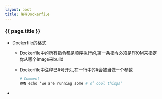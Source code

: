 ```yaml
---
layout: post
title: 编写Dockerfile
---
```


### {{ page.title }}

+ Dockerfile的格式

    - Dockerfile中的所有指令都是顺序执行的,第一条指令必须是FROM来指定你从哪个image来build

    - Dockerfile中注释已#号开头,在一行中的#会被当做一个参数

        ~~~python
        # Comment
        RUN echo ‘we are running some # of cool things’
        ~~~

+ 
